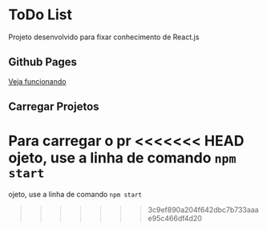 # ToDo List

Projeto desenvolvido para fixar conhecimento de React.js

## Github Pages

[Veja funcionando](https://patricia-diasr.github.io/todo/)

## Carregar Projetos

Para carregar o pr
<<<<<<< HEAD
ojeto, use a linha de comando `npm start`
=======
ojeto, use a linha de comando `npm start`
>>>>>>> 3c9ef890a204f642dbc7b733aaae95c466df4d20
